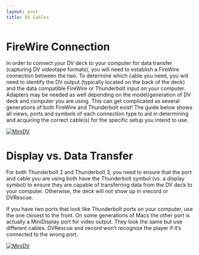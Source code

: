 ```yaml
---
layout: post
title: DV Cables
---
```


# FireWire Connection
In order to connect your DV deck to your computer for data transfer (capturing DV videotape formats), you will need to establish a FireWire connection between the two. To determine which cable you need, you will need to identify the DV output (typically located on the back of the deck) and the data compatible FireWire or Thunderbolt input on your computer. Adapters may be needed as well depending on the model/generation of DV deck and computer you are using. This can get complicated as several generations of both FireWire and Thunderbolt exist! The guide below shows all views, ports and symbols of each connection type to aid in determining and acquiring the correct cable(s) for the specific setup you intend to use. 


<a href="{{ site.baseurl }}/images/Cable_Input_Guide.png"><img alt="MiniDV" src="{{ site.baseurl }}/images/Cable_Input_Guide.png"></a>

# Display vs. Data Transfer
For both Thunderbolt 2 and Thunderbolt 3, you need to ensure that the port and cable you are using both have the Thunderbolt symbol (vs. a display symbol) to ensure they are capable of transferring data from the DV deck to your computer. Otherwise, the deck will not show up in vrecord or DVRescue.

If you have two ports that look like Thunderbolt ports on your computer, use the one closest to the front. On some generations of Macs the other port is actually a MiniDisplay port for video output. They look the same but use different cables. DVRescue and vecord won’t recognize the player if it’s connected to the wrong port.

<a href="{{ site.baseurl }}/images/Display-vs-Data.png"><img alt="MiniDV" src="{{ site.baseurl }}/images/Display-vs-Data.png"></a>

